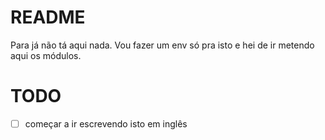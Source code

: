 # README
Para já não tá aqui nada.
Vou fazer um env só pra isto e hei de ir metendo aqui os módulos.

# TODO
- [ ] começar a ir escrevendo isto em inglês

